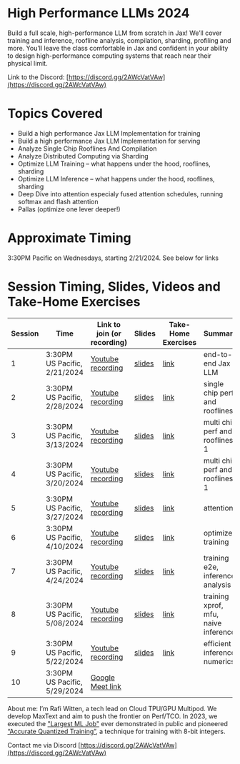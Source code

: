 # High Performance LLMs 2024
Build a full scale, high-performance LLM from scratch in Jax! We’ll cover training and inference, roofline analysis, compilation, sharding, profiling and more. You’ll leave the class comfortable in Jax and confident in your ability to design high-performance computing systems that reach near their physical limit.

Link to the Discord: [https://discord.gg/2AWcVatVAw](https://discord.gg/2AWcVatVAw)

# Topics Covered
* Build a high performance Jax LLM Implementation for training
* Build a high performance Jax LLM Implementation for serving
* Analyze Single Chip Rooflines And Compilation
* Analyze Distributed Computing via Sharding
* Optimize LLM Training – what happens under the hood, rooflines, sharding
* Optimize LLM Inference – what happens under the hood, rooflines, sharding
* Deep Dive into attention especialy fused attention schedules, running softmax and flash attention
* Pallas (optimize one lever deeper!)

# Approximate Timing
3:30PM Pacific on Wednesdays, starting 2/21/2024. See below for links

# Session Timing, Slides, Videos and Take-Home Exercises

| Session    |              Time                | Link to join (or recording)                                     | Slides                           | Take-Home Exercises                      |  Summary                             |
| --------   | -------                          |  ----                                                           |         -----                    |        -----                             |  -----                               |
| 1          | 3:30PM US Pacific, 2/21/2024     | [Youtube recording](https://www.youtube.com/watch?v=W0Cix2KNyXc)| [slides](s01/Session1Slides.pdf) |  [link](s01/AfterSessionExercises.txt)   |  end-to-end Jax LLM                  |
| 2          | 3:30PM US Pacific, 2/28/2024     | [Youtube recording](https://www.youtube.com/watch?v=RciT5fcuN1E)| [slides](s02/Session2Slides.pdf) |  [link](s02/AfterSessionExercises.txt)   |  single chip perf and rooflines      |
| 3          | 3:30PM US Pacific, 3/13/2024     | [Youtube recording](https://www.youtube.com/watch?v=9jC-YiZ2fkA)| [slides](s03/Session3Slides.pdf) |  [link](s03/AfterSessionExercises.txt)   |  multi chip perf and rooflines, 1    |
| 4          | 3:30PM US Pacific, 3/20/2024     | [Youtube recording](https://youtu.be/V5SPOR4Wilk)               | [slides](s04/Session4Slides.pdf) |  [link](s04/AfterSessionExercises.txt)   |  multi chip perf and rooflines, 1    |
| 5          | 3:30PM US Pacific, 3/27/2024     | [Youtube recording](https://youtu.be/h2khnnFqJMA)               | [slides](s05/Session5Slides.pdf) |  [link](s05/AfterSessionExercises.txt)   |  attention                           |
| 6          | 3:30PM US Pacific, 4/10/2024     | [Youtube recording](https://youtu.be/3dQBwysPgTk)               | [slides](s06/Session6Slides.pdf) |  [link](s06/AfterSessionExercises.txt)   |  optimized training                  |
| 7          | 3:30PM US Pacific, 4/24/2024     | [Youtube recording](https://youtu.be/enDiaGBWkV0)               | [slides](s07/Session7Slides.pdf) |  [link](s07/AfterSessionExercises.txt)   |  training e2e, inference analysis    |
| 8          | 3:30PM US Pacific, 5/08/2024     | [Youtube recording](https://youtu.be/drb7kXQ0_js)               | [slides](s08/Session8Slides.pdf) |  [link](s08/AfterSessionExercises.txt)   |  training xprof, mfu, naive inference|
| 9          | 3:30PM US Pacific, 5/22/2024     | [Youtube recording](https://youtu.be/UgceEI35YKg)               | [slides](s09/Session9Slides.pdf) |  [link](s09/AfterSessionExercises.txt)   |  efficient inference, numerics       |
| 10         | 3:30PM US Pacific, 5/29/2024     | [Google Meet link](https://meet.google.com/tdd-brrt-gtp)        |                                  |                                          |


About me:
I’m Rafi Witten, a tech lead on Cloud TPU/GPU Multipod. We develop MaxText and aim to push the frontier on Perf/TCO. In 2023, we executed the ["Largest ML Job"](https://cloud.google.com/blog/products/compute/the-worlds-largest-distributed-llm-training-job-on-tpu-v5e?e=13802955#:~:text=We%20demonstrated%20the%20benefits%20of,JAX%20ML%20framework%2C%20utilizing%20both) ever demonstrated in public and pioneered [“Accurate Quantized Training”](https://cloud.google.com/blog/products/compute/accurate-quantized-training-aqt-for-tpu-v5e?e=13802955), a technique for training with 8-bit integers.

Contact me via Discord [https://discord.gg/2AWcVatVAw](https://discord.gg/2AWcVatVAw)
